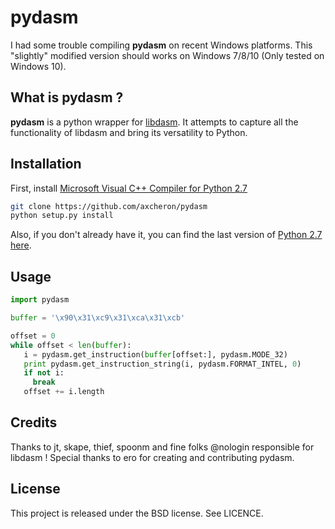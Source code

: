# pydasm

I had some trouble compiling **pydasm** on recent Windows platforms. This "slightly" modified version should works on
Windows 7/8/10 (Only tested on Windows 10).

## What is pydasm ?

**pydasm** is a python wrapper for [libdasm](https://github.com/axcheron/libdasm). It attempts to capture all the functionality of libdasm and bring its versatility to Python.

## Installation

First, install [Microsoft Visual C++ Compiler for Python 2.7](https://www.microsoft.com/en-us/download/details.aspx?id=44266)

```bash
git clone https://github.com/axcheron/pydasm
python setup.py install
```

Also, if you don't already have it, you can find the last version of [Python 2.7 here](https://www.python.org/downloads/).

## Usage

```python
import pydasm

buffer = '\x90\x31\xc9\x31\xca\x31\xcb'

offset = 0
while offset < len(buffer):
   i = pydasm.get_instruction(buffer[offset:], pydasm.MODE_32)
   print pydasm.get_instruction_string(i, pydasm.FORMAT_INTEL, 0)
   if not i:
     break
   offset += i.length
```

## Credits

Thanks to jt, skape, thief, spoonm and fine folks @nologin responsible for libdasm !
Special thanks to ero for creating and contributing pydasm.

## License

This project is released under the BSD license. See LICENCE.